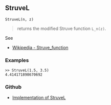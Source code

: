 ## StruveL

```
StruveL(n, z)
```

> returns the modified Struve function `L_n(z)`.

See
* [Wikipedia - Struve_function](https://en.wikipedia.org/wiki/Struve_function)

### Examples

```  
>> StruveL(1.5, 3.5)
4.414171898670692
```
  

### Github

* [Implementation of StruveL](https://github.com/axkr/symja_android_library/blob/master/symja_android_library/matheclipse-core/src/main/java/org/matheclipse/core/builtin/SpecialFunctions.java#L1821) 
